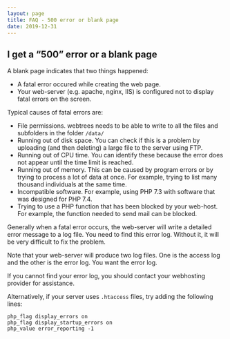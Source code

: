 ```yaml
---
layout: page
title: FAQ - 500 error or blank page
date: 2019-12-31
---
```


## I get a “500” error or a blank page

A blank page indicates that two things happened:

* A fatal error occured while creating the web page.
* Your web-server (e.g. apache, nginx, IIS) is configured not to display fatal errors on the screen.

Typical causes of fatal errors are:

* File permissions.  webtrees needs to be able to write to all the files and subfolders in the folder `/data/`
* Running out of disk space.  You can check if this is a problem by uploading (and then deleting) a large file to the server using FTP.
* Running out of CPU time.  You can identify these because the error does not appear until the time limit is reached.
* Running out of memory.  This can be caused by program errors or by trying to process a lot of data at once.  For example, trying to list many thousand individuals at the same time.
* Incompatible software.  For example, using PHP 7.3 with software that was designed for PHP 7.4.
* Trying to use a PHP function that has been blocked by your web-host.  For example, the function needed to send mail can be blocked.

Generally when a fatal error occurs, the web-server will write a detailed error message to a log file.  You need to find this error log.  Without it, it will be very difficult to fix the problem.

Note that your web-server will produce two log files.  One is the access log and the other is the error log.  You want the error log.

If you cannot find your error log, you should contact your webhosting provider for assistance.

Alternatively, if your server uses `.htaccess` files, try adding the following lines:

```
php_flag display_errors on
php_flag display_startup_errors on
php_value error_reporting -1
```
